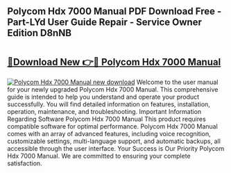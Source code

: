 ## Polycom Hdx 7000 Manual PDF Download Free - Part-LYd User Guide Repair - Service Owner Edition D8nNB

# <h2><a href="http://cf2460.oget.top/?id=Polycom+Hdx+7000+Manual">🔗Download New 👉🔴 Polycom Hdx 7000 Manual</a></h2>

[![Polycom Hdx 7000 Manual new download](https://i.imgur.com/5g1atiW.png)](http://cf2460.oget.top/?id=Polycom+Hdx+7000+Manual)
Welcome to the user manual for your newly upgraded Polycom Hdx 7000 Manual. This comprehensive guide is intended to help you understand and operate your product successfully. You will find detailed information on features, installation, operation, maintenance, and troubleshooting. Important Information Regarding Software Polycom Hdx 7000 Manual This product requires compatible software for optimal performance. Polycom Hdx 7000 Manual comes with an array of advanced features, including voice recognition, customizable settings, multi-language support, and automatic backups, all accessible through the user interface. Your Success is Our Priority Polycom Hdx 7000 Manual. We are committed to ensuring your complete satisfaction.
